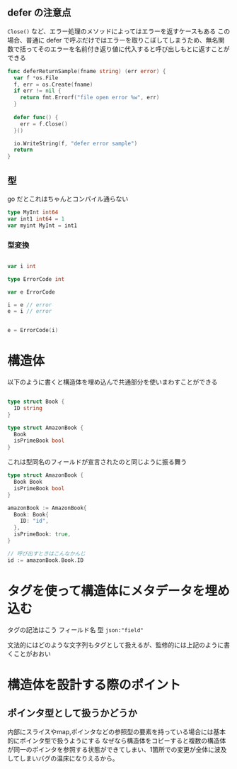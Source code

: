 ## defer の注意点
`Close()` など、エラー処理のメソッドによってはエラーを返すケースもある
この場合、普通に defer で呼ぶだけではエラーを取りこぼしてしまうため、無名関数で括ってそのエラーを名前付き返り値に代入すると呼び出しもとに返すことができる

```go
func deferReturnSample(fname string) (err error) {
  var f *os.File
  f, err = os.Create(fname)
  if err != nil {
    return fmt.Errorf("file open error %w", err)
  }
  
  defer func() {
    err = f.Close()
  }()

  io.WriteString(f, "defer error sample")
  return
}
```

## 型
go だとこれはちゃんとコンパイル通らない

```go
type MyInt int64
var int1 int64 = 1
var myint MyInt = int1
```

### 型変換
```go

var i int

type ErrorCode int

var e ErrorCode

i = e // error
e = i // error


e = ErrorCode(i)
```

# 構造体
以下のように書くと構造体を埋め込んで共通部分を使いまわすことができる
```go

type struct Book {
  ID string
}

type struct AmazonBook {
  Book
  isPrimeBook bool
}
```

これは型同名のフィールドが宣言されたのと同じように振る舞う

```go
type struct AmazonBook {
  Book Book
  isPrimeBook bool
}

amazonBook := AmazonBook{
  Book: Book{
    ID: "id",
  },
  isPrimeBook: true,
}

// 呼び出すときはこんなかんじ
id := amazonBook.Book.ID
```

# タグを使って構造体にメタデータを埋め込む
タグの記法はこう
フィールド名 型 `json:"field"`

文法的にはどのような文字列もタグとして扱えるが、監修的には上記のように書くことがおおい

# 構造体を設計する際のポイント
##  ポインタ型として扱うかどうか
内部にスライスやmap,ポインタなどの参照型の要素を持っている場合には基本的にポインタ型で扱うようにする
なぜなら構造体をコピーすると複数の構造体が同一のポインタを参照する状態ができてしまい、1箇所での変更が全体に波及してしまいバグの温床になりえるから。

